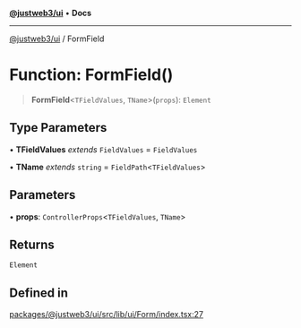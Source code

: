 [**@justweb3/ui**](../README.md) • **Docs**

***

[@justweb3/ui](../globals.md) / FormField

# Function: FormField()

> **FormField**\<`TFieldValues`, `TName`\>(`props`): `Element`

## Type Parameters

• **TFieldValues** *extends* `FieldValues` = `FieldValues`

• **TName** *extends* `string` = `FieldPath`\<`TFieldValues`\>

## Parameters

• **props**: `ControllerProps`\<`TFieldValues`, `TName`\>

## Returns

`Element`

## Defined in

[packages/@justweb3/ui/src/lib/ui/Form/index.tsx:27](https://github.com/JustaName-id/JustaName-sdk/blob/dc845c10af242e3ca87d95ef392516ac0bfa8b95/packages/@justweb3/ui/src/lib/ui/Form/index.tsx#L27)
